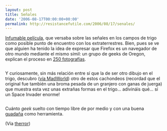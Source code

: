 ```yaml
---
layout: post
title: Señales
date: '2006-08-17T00:00:00+00:00'
permalink: http://resistancefutile.com/2006/08/17/senales/
---
```

<a href="http://www.imdb.com/title/tt0286106/">Infumable película</a>, que versaba sobre las señales en los campos de trigo como posible punto de encuentro con los extraterrestres. Bien, pues se ve que alguien ha tenido la idea de expresar que Firefox es un navegador de otro mundo mediante el mismo símil: un grupo de geeks de Oregon, explican el proceso en <a href="http://lug.oregonstate.edu/gallery/firefox-crop-circle/mg_5560">250 fotografías</a>.

<a href="http://lug.oregonstate.edu/gallery/firefox-crop-circle/mg_5560"><img style="display:block; margin:0px auto 10px; text-align:center;cursor:pointer; cursor:hand;" src="http://photos1.blogger.com/blogger/6639/1972/1600/firefox.2.jpg" border="0" alt="" /></a>

Y curiosamente, sin más relación entre sí que la de ser otro dibujo en el trigo, descubro (<a href="http://forfy.blogspot.com/2006/08/shotme-up-intro.html">vía MadWorld</a>) otro de estos cachondeos (recordad que el original fue también una broma pesada de un granjero con ganas de juerga) que muestra esta vez unas extrañas formas en el trigo... adivináis qué... sí un Space Invader enorme!

<img style="display:block; margin:0px auto 10px; text-align:center;" src="http://photos1.blogger.com/blogger/6639/1972/1600/Imagen%201.9.png" border="0" alt="" />

Cuánto <span style="font-style:italic;">geek</span> suelto con tiempo libre de por medio y con una buena <a href="http://es.wikipedia.org/wiki/Guada%C3%B1a">guadaña</a> como herramienta.

(Vía <a href="http://www.therror.com/blog/10001010011/logo_de_firefox_en_campos_de_trigo">therror</a>)
